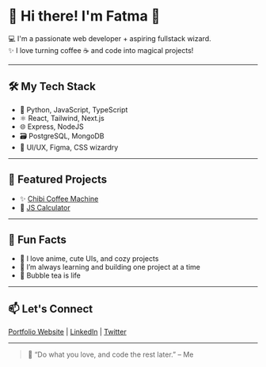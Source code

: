 # 🌸 Hi there! I'm Fatma 🍓

💻 I'm a passionate web developer + aspiring fullstack wizard.  
✨ I love turning coffee ☕ and code into magical projects!

---

## 🛠 My Tech Stack

- 🧠 Python, JavaScript, TypeScript
- ⚛️ React, Tailwind, Next.js
- 🌐 Express, NodeJS
- 🗃 PostgreSQL, MongoDB
- 🎨 UI/UX, Figma, CSS wizardry

---

## 📌 Featured Projects

- ✨ [Chibi Coffee Machine](https://github.com/yourusername/Python-Capstone-and-Project)
- 🧮 [JS Calculator](https://github.com/yourusername/calculator)

---

## 🌸 Fun Facts

- 💖 I love anime, cute UIs, and cozy projects
- 🐣 I’m always learning and building one project at a time
- 🧋 Bubble tea is life

---

## 📫 Let's Connect

[Portfolio Website](https://fatma-portfolio-n58033p0n-peachy114s-projects.vercel.app/) | [LinkedIn](https://www.linkedin.com/in/fatmagabuya/) | [Twitter](https://twitter.com/PeachyPeachy_1)

---

> 🐣 “Do what you love, and code the rest later.” – Me

